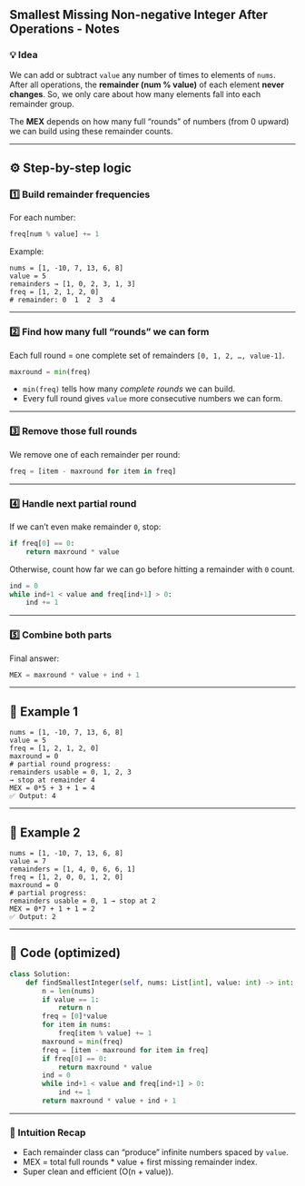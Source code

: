 ## Smallest Missing Non-negative Integer After Operations - Notes

### 💡 Idea

We can add or subtract `value` any number of times to elements of `nums`.
After all operations, the **remainder (num % value)** of each element **never changes**.
So, we only care about how many elements fall into each remainder group.

The **MEX** depends on how many full “rounds” of numbers (from 0 upward)
we can build using these remainder counts.

---

## ⚙️ Step-by-step logic

### 1️⃣ Build remainder frequencies

For each number:

```python
freq[num % value] += 1
```

Example:

```
nums = [1, -10, 7, 13, 6, 8]
value = 5
remainders → [1, 0, 2, 3, 1, 3]
freq = [1, 2, 1, 2, 0]
# remainder: 0  1  2  3  4
```

---

### 2️⃣ Find how many full “rounds” we can form

Each full round = one complete set of remainders `[0, 1, 2, …, value-1]`.

```python
maxround = min(freq)
```

* `min(freq)` tells how many *complete rounds* we can build.
* Every full round gives `value` more consecutive numbers we can form.

---

### 3️⃣ Remove those full rounds

We remove one of each remainder per round:

```python
freq = [item - maxround for item in freq]
```

---

### 4️⃣ Handle next partial round

If we can’t even make remainder `0`, stop:

```python
if freq[0] == 0:
    return maxround * value
```

Otherwise, count how far we can go before hitting a remainder with `0` count.

```python
ind = 0
while ind+1 < value and freq[ind+1] > 0:
    ind += 1
```

---

### 5️⃣ Combine both parts

Final answer:

```python
MEX = maxround * value + ind + 1
```

---

## 🧩 Example 1

```
nums = [1, -10, 7, 13, 6, 8]
value = 5
freq = [1, 2, 1, 2, 0]
maxround = 0
# partial round progress:
remainders usable = 0, 1, 2, 3
→ stop at remainder 4
MEX = 0*5 + 3 + 1 = 4
✅ Output: 4
```

---

## 🧩 Example 2

```
nums = [1, -10, 7, 13, 6, 8]
value = 7
remainders = [1, 4, 0, 6, 6, 1]
freq = [1, 2, 0, 0, 1, 2, 0]
maxround = 0
# partial progress:
remainders usable = 0, 1 → stop at 2
MEX = 0*7 + 1 + 1 = 2
✅ Output: 2
```

---

## 🧩 Code (optimized)

```python
class Solution:
    def findSmallestInteger(self, nums: List[int], value: int) -> int:
        n = len(nums)
        if value == 1:
            return n
        freq = [0]*value
        for item in nums:
            freq[item % value] += 1
        maxround = min(freq)
        freq = [item - maxround for item in freq]
        if freq[0] == 0:
            return maxround * value
        ind = 0
        while ind+1 < value and freq[ind+1] > 0:
            ind += 1
        return maxround * value + ind + 1
```

---

### 🧠 Intuition Recap

* Each remainder class can “produce” infinite numbers spaced by `value`.
* MEX = total full rounds * value + first missing remainder index.
* Super clean and efficient (O(n + value)).

